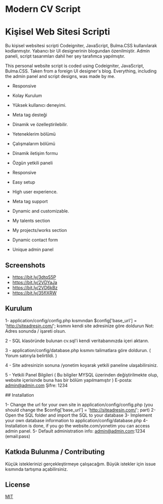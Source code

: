 # Modern CV Script
# Kişisel Web Sitesi Scripti

Bu kişisel websitesi scripti  Codeigniter, JavaScript, Bulma.CSS kullanılarak kodlanmıştır. Yabancı bir UI designerinin blogundan özenilmiştir. Admin paneli, script tasarımları dahil her şey tarafımca yapılmıştır.

This personal website script is coded using Codeigniter, JavaScript, Bulma.CSS. Taken from a foreign UI designer's blog. Everything, including the admin panel and script designs, was made by me.

- Responsive
- Kolay Kurulum
- Yüksek kullanıcı deneyimi.
- Meta tag desteği
- Dinamik ve özelleştirilebilir.
- Yeteneklerim bölümü
- Çalışmalarım bölümü
- Dinamik iletişim formu
- Özgün yetkili paneli

- Responsive
- Easy setup
- High user experience.
- Meta tag support
- Dynamic and customizable.
- My talents section
- My projects/works section
- Dynamic contact form
- Unique admin panel


## Screenshots
- https://bit.ly/3dtqS5P
- https://bit.ly/2VDYaJa
- https://bit.ly/2VD6kBz
- https://bit.ly/35fIXRW

## Kurulum

1- application/config/config.php kısmından $config['base_url'] = 'http://siteadresin.com/'; kısmını kendi site adresinize göre doldurun Not: Adres sonunda / işareti olsun.

2 - SQL klasöründe bulunan cv.sql'i kendi veritabanınızda içeri aktarın.

3 - application/config/database.php kısmını talimatlara göre doldurun. ( Yorum satırıyla belirtildi. )

4 - Site adresinizin sonuna /yonetim koyarak yetkili paneline ulaşabilirsiniz.

5 - Yetkili Panel Bilgileri ( Bu bilgiler MYSQL üzerinden değiştirilmekte olup, website içerisinde buna has bir bölüm yapılmamıştır )
E-posta: admin@admin.com
Şifre: 1234 

## Installation

1- Change the url for your own site in application/config/config.php (you should change the $config['base_url'] = 'http://siteadresin.com/'; part)
2- Open the SQL folder and import the SQL to your database
3- Implement your own database information to application/config/database.php
4- Installation is done, if you go the website.com/yonetim you can access admin panel.
5- Default administration info: admin@admin.com:1234 (email:pass)



## Katkıda Bulunma / Contributing
Küçük isteklerinizi gerçekleştirmeye çalışacağım. Büyük istekler için issue kısmında tartışma açabilirsiniz.

## License
[MIT](https://choosealicense.com/licenses/mit/)
